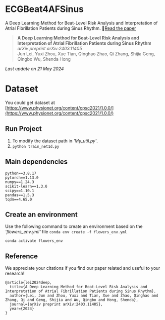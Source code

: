 # ECGBeat4AFSinus
A Deep Learning Method for Beat-Level Risk Analysis and Interpretation of Atrial Fibrillation Patients during Sinus Rhythm. 📃[Read the paper](https://arxiv.org/abs/2403.11405)

>**A Deep Learning Method for Beat-Level Risk Analysis and Interpretation of Atrial Fibrillation Patients during Sinus Rhythm** \
>*arXiv preprint arXiv:2403.11405* \
>Jun Lei, Yuxi Zhou, Xue Tian, Qinghao Zhao, Qi Zhang, Shijia Geng, Qingbo Wu, Shenda Hong

*Last update on 21 May 2024*

# Dataset
You could get dataset at [https://www.physionet.org/content/cpsc2021/1.0.0/](https://www.physionet.org/content/cpsc2021/1.0.0/)

## Run Project
1. To modify the dataset path in *'My_util.py'*.
2. `python train_net1d.py`

## Main dependencies
```
python==3.8.17
pytorch==1.13.0
numpy==1.24.3
scikit-learn==1.3.0
scipy==1.10.1
pandas==1.5.3
tqdm==4.65.0
```

## Create an environment 
Use the following command to create an environment based on the *'flowers_env.yml'* file
`conda env create -f flowers_env.yml`

`conda activate flowers_env`


## Reference
We appreciate your citations if you find our paper related and useful to your research!

```
@article{lei2024deep,
  title={A Deep Learning Method for Beat-Level Risk Analysis and Interpretation of Atrial Fibrillation Patients during Sinus Rhythm},
  author={Lei, Jun and Zhou, Yuxi and Tian, Xue and Zhao, Qinghao and Zhang, Qi and Geng, Shijia and Wu, Qingbo and Hong, Shenda},
  journal={arXiv preprint arXiv:2403.11405},
  year={2024}
}
```